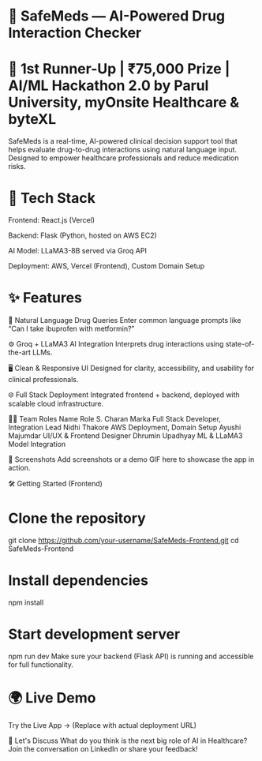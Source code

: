 # 🚀 SafeMeds — AI-Powered Drug Interaction Checker
# 🥈 1st Runner-Up | ₹75,000 Prize | AI/ML Hackathon 2.0 by Parul University, myOnsite Healthcare & byteXL

SafeMeds is a real-time, AI-powered clinical decision support tool that helps evaluate drug-to-drug interactions using natural language input. Designed to empower healthcare professionals and reduce medication risks.

# 🧠 Tech Stack
Frontend: React.js (Vercel)

Backend: Flask (Python, hosted on AWS EC2)

AI Model: LLaMA3-8B served via Groq API

Deployment: AWS, Vercel (Frontend), Custom Domain Setup

# ✨ Features
🔎 Natural Language Drug Queries
Enter common language prompts like “Can I take ibuprofen with metformin?”

⚙️ Groq + LLaMA3 AI Integration
Interprets drug interactions using state-of-the-art LLMs.

🖥️ Clean & Responsive UI
Designed for clarity, accessibility, and usability for clinical professionals.

🌐 Full Stack Deployment
Integrated frontend + backend, deployed with scalable cloud infrastructure.

👨‍💻 Team Roles
Name	Role
S. Charan Marka	Full Stack Developer, Integration Lead
Nidhi Thakore	AWS Deployment, Domain Setup
Ayushi Majumdar	UI/UX & Frontend Designer
Dhrumin Upadhyay	ML & LLaMA3 Model Integration

📸 Screenshots
Add screenshots or a demo GIF here to showcase the app in action.

🛠️ Getting Started (Frontend)

# Clone the repository
git clone https://github.com/your-username/SafeMeds-Frontend.git
cd SafeMeds-Frontend

# Install dependencies
npm install

# Start development server
npm run dev
Make sure your backend (Flask API) is running and accessible for full functionality.

# 🌍 Live Demo
Try the Live App →
(Replace with actual deployment URL)

💬 Let's Discuss
What do you think is the next big role of AI in Healthcare?
Join the conversation on LinkedIn or share your feedback!

